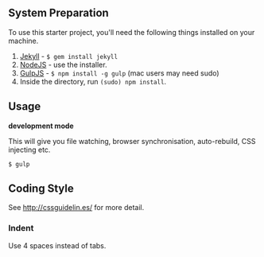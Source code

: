 ## System Preparation

To use this starter project, you'll need the following things installed on your machine.

1. [Jekyll](http://jekyllrb.com/) - `$ gem install jekyll`
2. [NodeJS](http://nodejs.org) - use the installer.
3. [GulpJS](https://github.com/gulpjs/gulp) - `$ npm install -g gulp` (mac users may need sudo)
4. Inside the directory, run `(sudo) npm install`.

## Usage

**development mode**

This will give you file watching, browser synchronisation, auto-rebuild, CSS injecting etc.

```shell
$ gulp
```

## Coding Style

See http://cssguidelin.es/ for more detail.

### Indent

Use 4 spaces instead of tabs.
